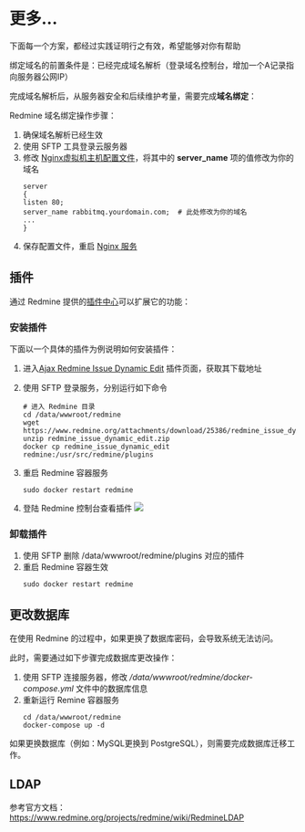 # 更多...

下面每一个方案，都经过实践证明行之有效，希望能够对你有帮助

绑定域名的前置条件是：已经完成域名解析（登录域名控制台，增加一个A记录指向服务器公网IP）  

完成域名解析后，从服务器安全和后续维护考量，需要完成**域名绑定**：

Redmine 域名绑定操作步骤：

1. 确保域名解析已经生效  
2. 使用 SFTP 工具登录云服务器
3. 修改 [Nginx虚拟机主机配置文件](/zh/stack-components.md#nginx)，将其中的 **server_name** 项的值修改为你的域名
   ```text
   server
   {
   listen 80;
   server_name rabbitmq.yourdomain.com;  # 此处修改为你的域名
   ...
   }
   ```
4. 保存配置文件，重启 [Nginx 服务](/zh/admin-services.md#nginx)

## 插件

通过 Redmine 提供的[插件中心](https://www.redmine.org/plugins)可以扩展它的功能：

### 安装插件

下面以一个具体的插件为例说明如何安装插件：  

1. 进入[Ajax Redmine Issue Dynamic Edit](https://www.redmine.org/plugins/redmine_issue_dynamic_edit) 插件页面，获取其下载地址

2. 使用 SFTP 登录服务，分别运行如下命令
   ```
   # 进入 Redmine 目录
   cd /data/wwwroot/redmine
   wget https://www.redmine.org/attachments/download/25386/redmine_issue_dynamic_edit.zip
   unzip redmine_issue_dynamic_edit.zip 
   docker cp redmine_issue_dynamic_edit redmine:/usr/src/redmine/plugins
   ```

4. 重启 Redmine 容器服务
   ```
   sudo docker restart redmine
   ```
   
5. 登陆 Redmine 控制台查看插件
   ![](https://libs.websoft9.com/Websoft9/DocsPicture/zh/redmine/redmine-installplugindy-websoft9.png)


### 卸载插件

1. 使用 SFTP 删除 /data/wwwroot/redmine/plugins 对应的插件
2. 重启 Redmine 容器生效
   ```
   sudo docker restart redmine
   ```

## 更改数据库

在使用 Redmine 的过程中，如果更换了数据库密码，会导致系统无法访问。

此时，需要通过如下步骤完成数据库更改操作：

1. 使用 SFTP 连接服务器，修改 */data/wwwroot/redmine/docker-compose.yml* 文件中的数据库信息
2. 重新运行 Remine 容器服务
   ```
   cd /data/wwwroot/redmine
   docker-compose up -d
   ```
如果更换数据库（例如：MySQL更换到 PostgreSQL），则需要完成数据库迁移工作。

## LDAP

参考官方文档：https://www.redmine.org/projects/redmine/wiki/RedmineLDAP
